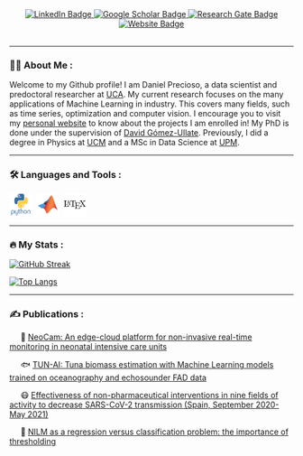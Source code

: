 <div id="header" align="center">
  <div id="badges">
    <a href="https://www.linkedin.com/in/daniel-precioso-garcelan">
      <img src="https://img.shields.io/badge/LinkedIn-blue?style=for-the-badge&logo=linkedin&logoColor=white" alt="LinkedIn Badge"/>
    </a>
    <a href="https://scholar.google.com/citations?user=vr6z5FwAAAAJ&hl=en">
      <img src="https://img.shields.io/badge/Google-Scholar-lightgrey" alt="Google Scholar Badge"/>
    </a>
    <a href="https://www.researchgate.net/profile/Daniel-Precioso-Garcelan">
      <img src="https://img.shields.io/badge/Research-Gate-9cf" alt="Research Gate Badge"/>
    </a>
    <a href="https://daniprec.github.io/">
      <img src="https://img.shields.io/badge/My-Website-red" alt="Website Badge"/>
    </a>
  </div>
  <img src="https://komarev.com/ghpvc/?username=daniprec&style=flat-square&color=blue" alt=""/>
</div>

---

### :man_technologist: About Me :

Welcome to my Github profile! I am Daniel Precioso, a data scientist and predoctoral researcher at [UCA](https://www.uca.es/). My current research focuses on the many applications of Machine Learning in industry. This covers many fields, such as time series, optimization and computer vision. I encourage you to visit my [personal website](https://daniprec.github.io/) to know about the projects I am enrolled in! My PhD is done under the supervision of [David Gómez-Ullate](http://datalab.uca.es/team/david/). Previously, I did a degree in Physics at [UCM](https://www.ucm.es/) and a MSc in Data Science at [UPM](https://www.upm.es/).

---

### :hammer_and_wrench: Languages and Tools :

<div>
  <img src="https://github.com/devicons/devicon/blob/master/icons/python/python-original-wordmark.svg" title="Python" alt="Python" width="40" height="40"/>&nbsp;
  <img src="https://github.com/devicons/devicon/blob/master/icons/matlab/matlab-original.svg" title="Matlab" alt="Matlab" width="40" height="40"/>&nbsp;
  <img src="https://github.com/devicons/devicon/blob/master/icons/latex/latex-original.svg" title="Latex" alt="Latex" width="40" height="40"/>&nbsp;
</div>

---

### :fire: My Stats :

[![GitHub Streak](http://github-readme-streak-stats.herokuapp.com?user=daniprec&theme=dark&background=000000)](https://git.io/streak-stats)

[![Top Langs](https://github-readme-stats.vercel.app/api/top-langs/?username=daniprec&layout=compact&theme=vision-friendly-dark)](https://github.com/anuraghazra/github-readme-stats)

---

### :writing_hand: Publications :

&nbsp;&nbsp;&nbsp;&nbsp; :baby_bottle: [NeoCam: An edge-cloud platform for non-invasive real-time monitoring in neonatal intensive care units](https://www.researchgate.net/publication/367966326_NeoCam_An_edge-cloud_platform_for_non-invasive_real-time_monitoring_in_neonatal_intensive_care_units)

&nbsp;&nbsp;&nbsp;&nbsp; :fish: [TUN-AI: Tuna biomass estimation with Machine Learning models trained on oceanography and echosounder FAD data](https://www.sciencedirect.com/science/article/abs/pii/S0165783622000406)

&nbsp;&nbsp;&nbsp;&nbsp; :mask: [Effectiveness of non-pharmaceutical interventions in nine fields of activity to decrease SARS-CoV-2 transmission (Spain, September 2020-May 2021)](https://assets.researchsquare.com/files/rs-1732801/v1/dd939b55-5272-47a1-8052-0be11ee4120b.pdf?c=1654624936)

&nbsp;&nbsp;&nbsp;&nbsp; :electric_plug: [NILM as a regression versus classification problem: the importance of thresholding](https://arxiv.org/abs/2010.16050)
